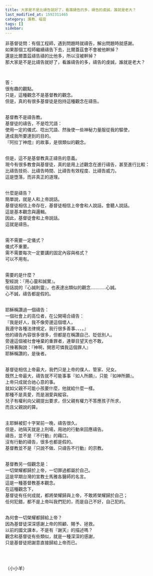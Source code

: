 ```yaml
---
title: 大家是不是比禱告就好了，看誰禱告的多，禱告的虔誠，誰就是老大？
last_modified_at: 1592311465
category: 護教、福音
tags: []
sidebar: 
---
```


<p>非基督徒問：有個工程師，遇到問題時就禱告，解出問題時就感謝。<br/>
如果那個工程師繼續禱告下去，比爾蓋茲會不會被他幹掉？<br/>
還是比爾蓋茲禱告禱的比他多，所以沒被幹掉？<br/>
那大家是不是比禱告就好了，看誰禱告的多，禱告的虔誠，誰就是老大？</p>
<p> </p>
<p>答：<br/>
很有趣的觀點。<br/>
只是，這種觀念不是基督教的觀念。<br/>
但是，真的有很多基督徒是抱持這種觀念在禱告。</p>
<p><br/>
基督教不是禱告教。<br/>
基督徒的禱告，不是唸咒語：<br/>
使用一定的儀式、唸出咒語、然後使一些神秘力量服從我的驅使，<br/>
達成我所要達到的目的。<br/>
『阿拉丁神燈』的故事，是很類似的觀念。</p>
<p><br/>
但是，這不是基督教真正禱告的意義。<br/>
現今有很多教會與基督徒，真的是用上述觀念在進行禱告，甚至進行比較：<br/>
比禱告技術、比禱告時間、比禱告有效程度、比禱告威力。<br/>
這是墮落，而非真正的道理。</p>
<p><br/>
什麼是禱告？<br/>
簡單說，就是人和上帝說話。<br/>
基督徒相信上帝存在，基督徒相信上帝會和人說話，會聽人說話。<br/>
這是基本觀念與邏輯。<br/>
因此，基督徒會和上帝說話。<br/>
這就是禱告。</p>
<p><br/>
需不需要一定儀式？<br/>
儀式不重要。<br/>
需不需要每次一定要講的固定內容與格式？<br/>
可以不用有。</p>
<p><br/>
需要的是什麼？<br/>
聖經說：『用心靈和誠實』。<br/>
俗話說的『心誠則靈』，也表達出類似的觀念…………心誠。<br/>
心不誠，禱告都是假的。</p>
<p><br/>
耶穌稱讚過一個禱告：<br/>
一個社會上的高位者，在公開場合禱告：<br/>
『我是好人，我不像旁邊這個壞人，<br/>
我遵守各種法律規定，我行很多善事、、、。』<br/>
他的禱告內容很多很多，但都是在稱讚自己、貶低別人。<br/>
旁邊這個被社會唾棄的重罪者，連舉目望天也不敢，<br/>
只捶著胸說：『神啊，開恩可憐我這個罪人』<br/>
耶穌稱讚的，是後者。</p>
<p><br/>
基督徒相信上帝最大，我們只是上帝的僕人、管家、兒女。<br/>
既然上帝最大，禱告就不可能事事『如人所願』，只能『如神所願』。<br/>
上帝只成就合祂心意的事。<br/>
就如父親不可能小孩要什麼，他就給什麼一樣。<br/>
那種不是真愛，而是溺愛與縱容。<br/>
兒子有權利向父親提出要求，但父親有權力不答應孩子所求，<br/>
而且父親說的算。</p>
<p><br/>
主耶穌被釘十字架前一晚，禱告很久。<br/>
但是，祂隔天就是上刑場，用祂的行動來回應禱告。<br/>
禱告，並不是『不行動』的藉口。<br/>
沒有行動的禱告，很多也都是假的。<br/>
基督教並不是『只說不做、只禱告不行動』的宗教。</p>
<p><br/>
基督教另一個觀念是：<br/>
一切榮耀都歸於上帝，一切罪過都屬於自己。<br/>
這是早期台灣的宣教士馬雅各醫師的名言。<br/>
這是一種基督教基本觀念。<br/>
在這種觀念下，<br/>
基督徒有任何成就，都將榮耀歸與上帝，不敢將榮耀歸於自己；<br/>
任何犯錯，都不是上帝叫我們犯的，而是自己不好，自己犯的。</p>
<p><br/>
為何會一切榮耀都歸給上帝？<br/>
因為基督徒深深感謝上帝的照顧、賜予、拯救。<br/>
以前的國文課本，不是有『謝天』的描述嗎？<br/>
觀念和基督徒有些類似，就是一種深深的感謝，<br/>
只是基督徒把謝意直接歸給上帝而已。</p>
<p> </p>
<p><br/>
（小小羊）</p>
